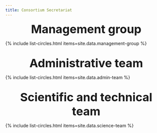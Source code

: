 ```yaml
---
title: Consortium Secretariat
---
```


<div style="font-size: 36px; font-weight: bold; text-align:center;">Management group</div>

{% include list-circles.html items=site.data.management-group %}

<br/>
<div style="font-size: 36px; font-weight: bold; text-align:center;">Administrative team</div>

{% include list-circles.html items=site.data.admin-team %}

<br/>
<div style="font-size: 36px; font-weight: bold; text-align:center;">Scientific and technical team</div>

{% include list-circles.html items=site.data.science-team %}
